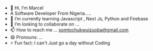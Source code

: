 - 👋 Hi, I’m Marcel
-  A Software Developer From Nigeria.....
- 🌱 I’m currently learning Javascript , Next Js, Python and Firebase 
- 💞️ I’m looking to collaborate on ...
- 📫 How to reach me ... somtochukwuizuoba@gmail.com
- 😄 Pronouns: ... 
- ⚡ Fun fact: I can't Just go a day without Coding

<!---
Marcel-dev2009/Marcel-dev2009 is a ✨ special ✨ repository because its `README.md` (this file) appears on your GitHub profile.
You can click the Preview link to take a look at your changes.
--->
